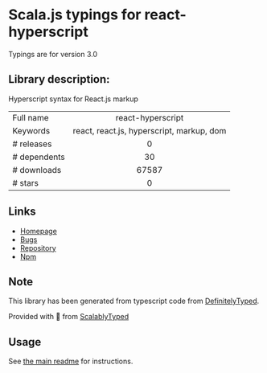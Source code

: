 
# Scala.js typings for react-hyperscript

Typings are for version 3.0

## Library description:
Hyperscript syntax for React.js markup

|                    |                 |
| ------------------ | :-------------: |
| Full name          | react-hyperscript |
| Keywords           | react, react.js, hyperscript, markup, dom |
| # releases         | 0 |
| # dependents       | 30 |
| # downloads        | 67587 |
| # stars            | 0 |

## Links
- [Homepage](https://github.com/mlmorg/react-hyperscript)
- [Bugs](https://github.com/mlmorg/react-hyperscript/issues)
- [Repository](https://github.com/mlmorg/react-hyperscript)
- [Npm](https://www.npmjs.com/package/react-hyperscript)
    


## Note
This library has been generated from typescript code from [DefinitelyTyped](https://definitelytyped.org).

Provided with :purple_heart: from [ScalablyTyped](https://github.com/oyvindberg/ScalablyTyped)

## Usage
See [the main readme](../../readme.md) for instructions.


